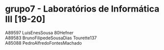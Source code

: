 # grupo7 - Laboratórios de Informática III [19-20]
 A89597 LuísEnesSousa 80Hefner  
 A89583 BrunoFilipedeSousaDias Tourette137  
 A85088 PedroAlfredoFontesMachado 
